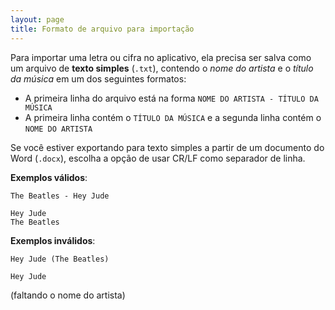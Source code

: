 ```yaml
---
layout: page
title: Formato de arquivo para importação
---
```


Para importar uma letra ou cifra no aplicativo, ela precisa ser salva como um arquivo de **texto simples** (`.txt`), contendo o *nome do artista* e o *título da música* em um dos seguintes formatos:

- A primeira linha do arquivo está na forma `NOME DO ARTISTA - TÍTULO DA MÚSICA`
- A primeira linha contém o `TÍTULO DA MÚSICA` e a segunda linha contém o `NOME DO ARTISTA`

Se você estiver exportando para texto simples a partir de um documento do Word (`.docx`), escolha a opção de usar CR/LF como separador de linha.

**Exemplos válidos**:

```
The Beatles - Hey Jude
```

```
Hey Jude
The Beatles
```

**Exemplos inválidos**:

```
Hey Jude (The Beatles)
```

```
Hey Jude
```

(faltando o nome do artista)

